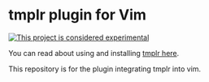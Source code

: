 # tmplr plugin for Vim

[![This project is considered experimental](https://img.shields.io/badge/status-experimental-critical.svg)](https://benknoble.github.io/status/experimental/)

You can read about using and installing [tmplr
here](https://github.com/benknoble/tmplr).

This repository is for the plugin integrating tmplr into vim.
